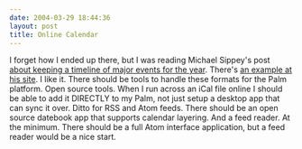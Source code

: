 ```yaml
---
date: 2004-03-29 18:44:36
layout: post
title: Online Calendar
---
```


I forget how I ended up there, but I was reading Michael Sippey's post [about keeping a timeline of major events for the year](http://sippey.typepad.com/filtered/2004/03/timeline.html). There's [an example at his site](http://www.sippey.com/timeline/). I like it. There should be tools to handle these formats for the Palm platform. Open source tools. When I run across an iCal file online I should be able to add it DIRECTLY to my Palm, not just setup a desktop app that can sync it over. Ditto for RSS and Atom feeds. There should be an open source datebook app that supports calendar layering. And a feed reader. At the minimum. There should be a full Atom interface application, but a feed reader would be a nice start.
